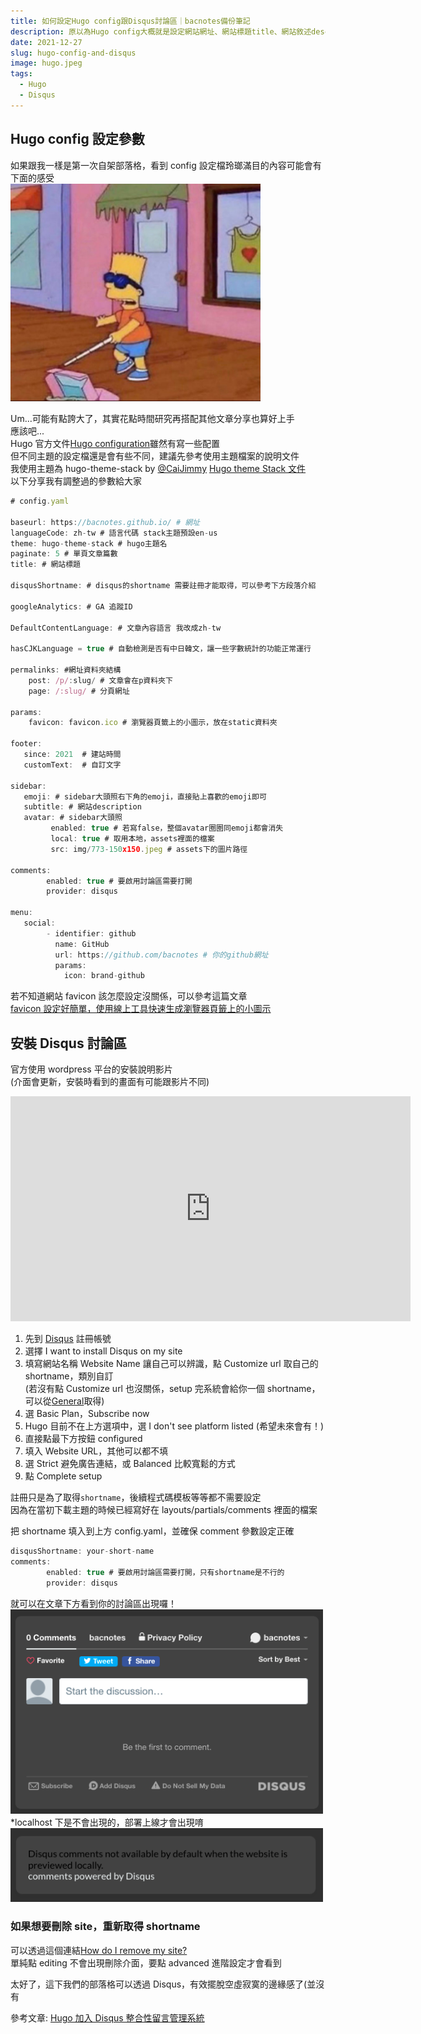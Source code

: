 ```yaml
---
title: 如何設定Hugo config跟Disqus討論區｜bacnotes備份筆記
description: 原以為Hugo config大概就是設定網站網址、網站標題title、網站敘述description跟關鍵字等等的，沒想到還可以用Disqus服務在部落格嵌入討論區，讓你的文章可以跟訪客互動！
date: 2021-12-27
slug: hugo-config-and-disqus
image: hugo.jpeg
tags:
  - Hugo
  - Disqus
---
```


## Hugo config 設定參數

如果跟我一樣是第一次自架部落格，看到 config 設定檔玲瑯滿目的內容可能會有下面的感受  
<img src="./blind_meme.jpeg" alt="blind_meme" width="400"/>

Um...可能有點誇大了，其實花點時間研究再搭配其他文章分享也算好上手  
應該吧...  
Hugo 官方文件[Hugo configuration](https://gohugo.io/getting-started/configuration/ 'Hugo configuration')雖然有寫一些配置  
但不同主題的設定檔還是會有些不同，建議先參考使用主題檔案的說明文件  
我使用主題為 hugo-theme-stack by [@CaiJimmy](https://github.com/CaiJimmy '@CaiJimmy') [Hugo theme Stack 文件](https://docs.stack.jimmycai.com/ 'Hugo theme Stack')  
以下分享我有調整過的參數給大家

```javascript
# config.yaml

baseurl: https://bacnotes.github.io/ # 網址
languageCode: zh-tw # 語言代碼 stack主題預設en-us
theme: hugo-theme-stack # hugo主題名
paginate: 5 # 單頁文章篇數
title: # 網站標題

disqusShortname: # disqus的shortname 需要註冊才能取得，可以參考下方段落介紹

googleAnalytics: # GA 追蹤ID

DefaultContentLanguage: # 文章內容語言 我改成zh-tw

hasCJKLanguage = true # 自動檢測是否有中日韓文，讓一些字數統計的功能正常運行

permalinks: #網址資料夾結構
    post: /p/:slug/ # 文章會在p資料夾下
    page: /:slug/ # 分頁網址

params:
    favicon: favicon.ico # 瀏覽器頁籤上的小圖示，放在static資料夾

footer:
   since: 2021  # 建站時間
   customText:  # 自訂文字

sidebar:
   emoji: # sidebar大頭照右下角的emoji，直接貼上喜歡的emoji即可
   subtitle: # 網站description
   avatar: # sidebar大頭照
         enabled: true # 若寫false，整個avatar圈圈同emoji都會消失
         local: true # 取用本地，assets裡面的檔案
         src: img/773-150x150.jpeg # assets下的圖片路徑

comments:
        enabled: true # 要啟用討論區需要打開
        provider: disqus

menu:
   social:
        - identifier: github
          name: GitHub
          url: https://github.com/bacnotes # 你的github網址
          params:
            icon: brand-github

```

若不知道網站 favicon 該怎麼設定沒關係，可以參考這篇文章  
[favicon 設定好簡單，使用線上工具快速生成瀏覽器頁籤上的小圖示](https://bacnotes.github.io/p/favicon-setting/ 'favicon設定好簡單，使用線上工具快速生成瀏覽器頁籤上的小圖示')

## 安裝 Disqus 討論區

官方使用 wordpress 平台的安裝說明影片  
(介面會更新，安裝時看到的畫面有可能跟影片不同)

<iframe width="640" height="360" src="https://www.youtube.com/embed/a4JBJXyuaFk" title="YouTube video player" frameborder="0" allow="accelerometer; autoplay; clipboard-write; encrypted-media; gyroscope; picture-in-picture" allowfullscreen></iframe>

1. 先到 [Disqus](https://disqus.com/profile/signup/intent/ 'Disqus') 註冊帳號
2. 選擇 I want to install Disqus on my site
3. 填寫網站名稱 Website Name 讓自己可以辨識，點 Customize url 取自己的 shortname，類別自訂  
   (若沒有點 Customize url 也沒關係，setup 完系統會給你一個 shortname，可以從[General](https://https-bacnotes-github-io.disqus.com/admin/settings/general/ 'General')取得)
4. 選 Basic Plan，Subscribe now
5. Hugo 目前不在上方選項中，選 I don't see platform listed (希望未來會有！)
6. 直接點最下方按鈕 configured
7. 填入 Website URL，其他可以都不填
8. 選 Strict 避免廣告連結，或 Balanced 比較寬鬆的方式
9. 點 Complete setup

註冊只是為了取得`shortname`，後續程式碼模板等等都不需要設定  
因為在當初下載主題的時候已經寫好在 layouts/partials/comments 裡面的檔案

把 shortname 填入到上方 config.yaml，並確保 comment 參數設定正確

```javascript
disqusShortname: your-short-name
comments:
        enabled: true # 要啟用討論區需要打開，只有shortname是不行的
        provider: disqus
```

就可以在文章下方看到你的討論區出現囉！  
<img src="./deploy.png" alt="disqus" width="500"/>  
\*localhost 下是不會出現的，部署上線才會出現唷  
<img src="./local.png" alt="disqus" width="500"/>

### 如果想要刪除 site，重新取得 shortname

可以透過這個連結[How do I remove my site?](https://disqus.com/profile/signup/intent/ 'How do I remove my site?')  
單純點 editing 不會出現刪除介面，要點 advanced 進階設定才會看到

太好了，這下我們的部落格可以透過 Disqus，有效擺脫空虛寂寞的邊緣感了(並沒有

參考文章: [Hugo 加入 Disqus 整合性留言管理系統](https://coreychen71.github.io/posts/2019-05/hugoadddisqus/ 'Hugo 加入 Disqus 整合性留言管理系統')
